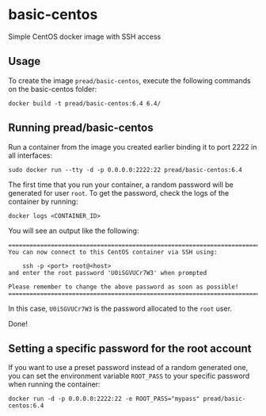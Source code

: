 basic-centos
============

Simple CentOS docker image with SSH access

Usage
-----

To create the image `pread/basic-centos`, execute the following commands on the basic-centos folder:

	docker build -t pread/basic-centos:6.4 6.4/

Running pread/basic-centos
--------------------

Run a container from the image you created earlier binding it to port 2222 in all interfaces:

	sudo docker run --tty -d -p 0.0.0.0:2222:22 pread/basic-centos:6.4

The first time that you run your container, a random password will be generated
for user `root`. To get the password, check the logs of the container by running:

	docker logs <CONTAINER_ID>

You will see an output like the following:

	========================================================================
	You can now connect to this CentOS container via SSH using:

	    ssh -p <port> root@<host>
	and enter the root password 'U0iSGVUCr7W3' when prompted

	Please remember to change the above password as soon as possible!
	========================================================================

In this case, `U0iSGVUCr7W3` is the password allocated to the `root` user.

Done!


Setting a specific password for the root account
------------------------------------------------

If you want to use a preset password instead of a random generated one, you can
set the environment variable `ROOT_PASS` to your specific password when running the container:

	docker run -d -p 0.0.0.0:2222:22 -e ROOT_PASS="mypass" pread/basic-centos:6.4
